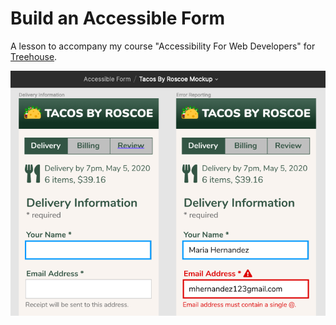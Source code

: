 # Build an Accessible Form

A lesson to accompany my course "Accessibility For Web Developers" for [Treehouse](https://teamtreehouse.com/).

![mockup of a food delivery form for a restaurant called Tacos By Roscoe](mockup.png "mockup of a food delivery form for a restaurant called Tacos By Roscoe")